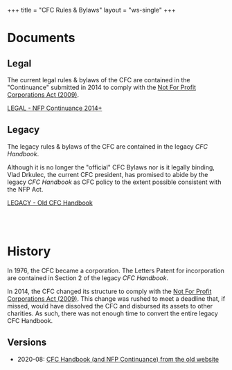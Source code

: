 +++
title = "CFC Rules & Bylaws"
layout = "ws-single"
+++

# Documents

## Legal

The current legal rules & bylaws of the CFC are contained in the "Continuance" submitted in 2014 to comply with the
[Not For Profit Corporations Act (2009)](https://laws-lois.justice.gc.ca/eng/annualstatutes/2009_23/FullText.html).

<a href="/en/cfc/rules/nfp-continuance/"
   class="button is-primary">LEGAL - NFP Continuance 2014+</a>

## Legacy

The legacy rules & bylaws of the CFC are contained in the legacy _CFC Handbook_.

Although it is no longer the "official" CFC Bylaws nor is it legally binding,
Vlad Drkulec, the current CFC president, has promised to abide by
the legacy _CFC Handbook_ as CFC policy to the extent possible consistent with the NFP Act.

<a href="https://docs.google.com/document/d/1ZSPT-Adi0FoZ1EQbziX2jYeR4tsnyLVpz5EdElO6dgI/preview"
   class="button is-primary">LEGACY - Old CFC Handbook</a>

<br><br>

# History

In 1976, the CFC became a corporation.
The Letters Patent for incorporation are contained in Section 2 of the legacy _CFC Handbook_.

In 2014, the CFC changed its structure to comply with the
[Not For Profit Corporations Act (2009)](https://laws-lois.justice.gc.ca/eng/annualstatutes/2009_23/FullText.html).
This change was rushed to meet a deadline that, if missed,
would have dissolved the CFC and disbursed its assets to other charities.
As such, there was not enough time to convert the entire legacy CFC Handbook.

## Versions
* 2020-08: [CFC Handbook (and NFP Continuance) from the old website](https://server.chess.ca/files/cfc/rules/cfc-handbook.to-2014.from-old-website.pdf)
